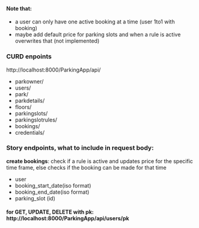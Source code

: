#### Note that:
- a user can only have one active booking at a time (user 1to1 with booking)
- maybe add default price for parking slots and when a rule is active overwrites that (not implemented)


### CURD enpoints
http://localhost:8000/ParkingApp/api/
- parkowner/
- users/
- park/
- parkdetails/
- floors/
- parkingslots/
- parkingslotrules/
- bookings/
- credentials/

### Story endpoints, what to include in request body:

**create bookings**: check if a rule is active and updates price for the specific time frame, else checks if the booking can be made for that time
- user
- booking_start_date(iso format)
- booking_end_date(iso format)
- parking_slot (id) 



#### for GET, UPDATE, DELETE with pk: http://localhost:8000/ParkingApp/api/users/pk

